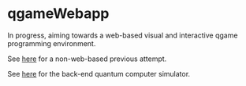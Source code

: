 qgameWebapp
===========

In progress, aiming towards a web-based visual and interactive qgame programming environment.

See [here](https://github.com/zhx2013/qgame-seesaw) for a non-web-based previous attempt.

See [here](https://github.com/omriBernstein/qgame) for the back-end quantum computer simulator.
